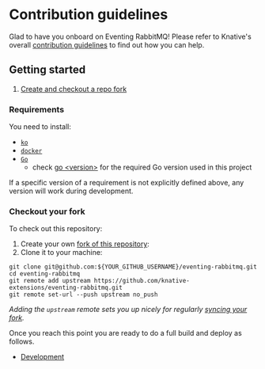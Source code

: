 # Contribution guidelines

Glad to have you onboard on Eventing RabbitMQ! Please refer to Knative's overall
[contribution guidelines](https://www.knative.dev/contributing/) to find out how you can help.

## Getting started

1. [Create and checkout a repo fork](#checkout-your-fork)

### Requirements

You need to install:

- [`ko`](https://github.com/google/ko)
- [`docker`](https://www.docker.com/)
- [`Go`](https://golang.org/)
    - check
      [go \<version\>](https://github.com/knative-extensions/eventing-rabbitmq/blob/master/go.mod)
      for the required Go version used in this project

If a specific version of a requirement is not explicitly defined above, any version will work during development.

### Checkout your fork

To check out this repository:

1. Create your own [fork of this repository](https://help.github.com/articles/fork-a-repo/):
2. Clone it to your machine:

```shell
git clone git@github.com:${YOUR_GITHUB_USERNAME}/eventing-rabbitmq.git
cd eventing-rabbitmq
git remote add upstream https://github.com/knative-extensions/eventing-rabbitmq.git
git remote set-url --push upstream no_push
```

_Adding the `upstream` remote sets you up nicely for regularly
[syncing your fork](https://help.github.com/articles/syncing-a-fork/)._

Once you reach this point you are ready to do a full build and deploy as follows.

- [Development](DEVELOPMENT.md)
